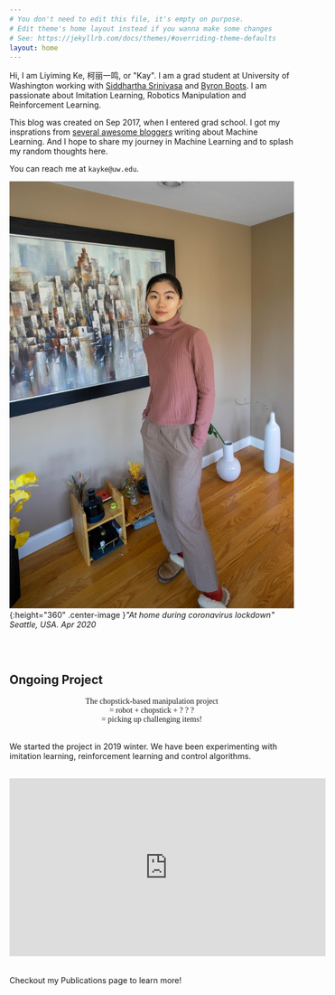 ```yaml
---
# You don't need to edit this file, it's empty on purpose.
# Edit theme's home layout instead if you wanna make some changes
# See: https://jekyllrb.com/docs/themes/#overriding-theme-defaults
layout: home
---
```

Hi, I am Liyiming Ke, 柯丽一鸣, or "Kay". I am a grad student at University of Washington working with [Siddhartha Srinivasa](https://goodrobot.ai/) and [Byron Boots](https://homes.cs.washington.edu/~bboots/). I am passionate about Imitation Learning, Robotics Manipulation and Reinforcement Learning.

This blog was created on Sep 2017, when I entered grad school. I got my insprations from [several awesome bloggers]({{site.url}}links/) writing about Machine Learning. And I hope to share my journey in Machine Learning and to splash my random thoughts here.

You can reach me at ```kayke@uw.edu```.

![Kay in Seattle, Washington. Apr 2020.](/assets/img/20190405-k.jpg){:height="360" .center-image }*"At home during coronavirus lockdown" Seattle, USA. Apr 2020*

<br><br>


## Ongoing Project

<center style="font-family: georgia">The chopstick-based manipulation project
    <br> <span></span> = robot + chopstick + ? ? ?
    <br> <span></span> = picking up challenging items!
</center>
<br>

We started the project in 2019 winter. We have been experimenting with imitation learning, reinforcement learning and control algorithms.

<br>

<div class="embed-container">
<iframe width="560" height="315" src="https://www.youtube.com/embed/32Q2xVl5j_I" frameborder="0" allow="accelerometer; autoplay; clipboard-write; encrypted-media; gyroscope; picture-in-picture" allowfullscreen></iframe>
</div>

<br>

Checkout my Publications page to learn more!